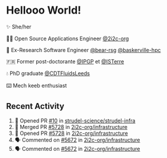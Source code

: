 # Hellooo World!

✨ She/her

👩‍💻 Open Source Applications Engineer [@2i2c-org](https://2i2c.org/)

🐻 Ex-Research Software Engineer [@bear-rsg](https://github.com/bear-rsg) [@baskerville-hpc](https://github.com/baskerville-hpc) 

🇫🇷 Former post-doctorante [@IPGP](https://github.com/IPGP) et [@ISTerre](https://www.isterre.fr/) 

💧 PhD graduate [@CDTFluidsLeeds](https://fluid-dynamics.leeds.ac.uk/) 

⌨️ Mech keeb enthusiast 

## Recent Activity 

<!--START_SECTION:activity-->
1. 💪 Opened PR [#10](https://github.com/strudel-science/strudel-infra/pull/10) in [strudel-science/strudel-infra](https://github.com/strudel-science/strudel-infra)
2. 🎉 Merged PR [#5728](https://github.com/2i2c-org/infrastructure/pull/5728) in [2i2c-org/infrastructure](https://github.com/2i2c-org/infrastructure)
3. 💪 Opened PR [#5728](https://github.com/2i2c-org/infrastructure/pull/5728) in [2i2c-org/infrastructure](https://github.com/2i2c-org/infrastructure)
4. 🗣 Commented on [#5672](https://github.com/2i2c-org/infrastructure/issues/5672#issuecomment-2725265338) in [2i2c-org/infrastructure](https://github.com/2i2c-org/infrastructure)
5. 🗣 Commented on [#5672](https://github.com/2i2c-org/infrastructure/issues/5672#issuecomment-2721770381) in [2i2c-org/infrastructure](https://github.com/2i2c-org/infrastructure)
<!--END_SECTION:activity-->
